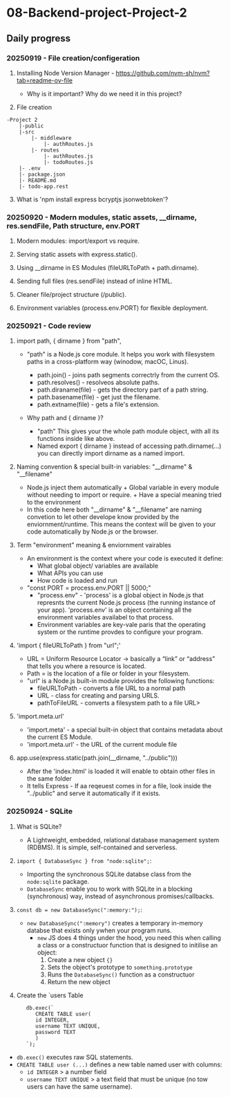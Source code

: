 # 08-Backend-project-Project-2

## Daily progress

### 20250919 - File creation/configeration

1. Installing Node Version Manager - https://github.com/nvm-sh/nvm?tab=readme-ov-file

   - Why is it important? Why do we need it in this project?

2. File creation

```
-Project 2
    |-public
    |-src
        |- middleware
            |- authRoutes.js
        |- routes
            |- authRoutes.js
            |- todoRoutes.js
    |- .env
    |- package.json
    |- README.md
    |- todo-app.rest
```

3. What is 'npm install express bcryptjs jsonwebtoken'?

### 20250920 - Modern modules, static assets, \_\_dirname, res.sendFile, Path structure, env.PORT

1. Modern modules: import/export vs require.

2. Serving static assets with express.static().

3. Using \_\_dirname in ES Modules (fileURLToPath + path.dirname).

4. Sending full files (res.sendFile) instead of inline HTML.

5. Cleaner file/project structure (/public).

6. Environment variables (process.env.PORT) for flexible deployment.

### 20250921 - Code review

1. import path, { dirname } from "path",

   - "path" is a Node.js core module. It helps you work with filesystem paths in a cross-platform way (winodow, macOC, Linus).

     - path.join() - joins path segments correctrly from the current OS.
     - path.resolves() - resolveos absolute paths.
     - path.diraname(file) - gets the directory part of a path string.
     - path.basename(file) - get just the filename.
     - path.extname(file) - gets a file's extension.

   - Why path and { dirname }?
     - "path" This gives your the whole path module object, with all its functions inside like above.
     - Named export { dirname } instead of accessing path.dirname(...) you can directly import dirname as a named import.

2. Naming convention & special built-in variables: "\_\_dirname" & "\_\_filename"

   - Node.js inject them automatically + Global variable in every module without needing to import or require. + Have a special meaning tried to the environment
   - In this code here both "\_\_dirname" & "\_\_filename" are naming convetion to let other develope know provided by the enviornment/runtime. This means the context will be given to your code automatically by Node.js or the browser.

3. Term "environment" meaning & enviornment vairables

   - An environment is the context where your code is executed it define:
     - What global object/ variables are available
     - What APIs you can use
     - How code is loaded and run
   - "const PORT = process.env.PORT || 5000;"
     - "process.env" - 'process' is a global object in Node.js that represnts the current Node.js process (the running instance of your app). 'process.env' is an object containing all the environment variables availabel to that process.
     - Environment variables are key-vale paris that the operating system or the runtime provdes to configure your program.

4. 'import { fileURLToPath } from "url";'
   - URL = Uniform Resource Locator → basically a “link” or “address” that tells you where a resource is located.
   - Path = is the location of a file or folder in your filesystem.
   - "url" is a Node.js built-in module provides the following functions:
     - fileURLToPath - converts a file URL to a normal path
     - URL - class for creating and parsing URLS.
     - pathToFileURL - converts a filesystem path to a file URL>
5. 'import.meta.url'
   - 'import.meta' - a special built-in object that contains metadata about the current ES Module.
   - 'import.meta.url' - the URL of the current module file
6. app.use(express.static(path.join(\_\_dirname, "../public")))

   - After the 'index.html' is loaded it will enable to obtain other files in the same folder
   - It tells Express - If aa reqeuest comes in for a file, look inside the "../public" and serve it automatically if it exists.

### 20250924 - SQLite

1. What is SQLite?

   - A Lightweight, embedded, relational database management system (RDBMS). It is simple, self-contained and serverless.

2. `import { DatabaseSync } from "node:sqlite";`:

   - Importing the synchronous SQLite databse class from the `node:sqlite` package.
   - `DatabaseSync` enable you to work with SQLite in a blocking (synchronous) way, instead of asynchronous promises/callbacks.

3. `const db = new DatabaseSync(":memory:");`:

   - `new DatabaseSync(":memory")` creates a temporary in-memory databse that exists only ywhen your program runs.
     - `new` JS does 4 things under the hood, you need this when calling a class or a constructuor function that is designed to initilise an object:
       1. Create a new object `{}`
       2. Sets the object's prototype to `something.prototype`
       3. Runs the `DatabaseSync()` function as a constructuor
       4. Return the new object

4. Create the `users Table

   ```
      db.exec(`
         CREATE TABLE user(
         id INTEGER,
         username TEXT UNIQUE,
         password TEXT
         )
      `);
   ```

- `db.exec()` executes raw SQL statements.
- `CREATE TABLE user (...)` defines a new table named user with columns:
  - `id INTEGER` > a number field
  - `username TEXT UNIQUE` > a text field that must be unique (no tow users can have the same username).
